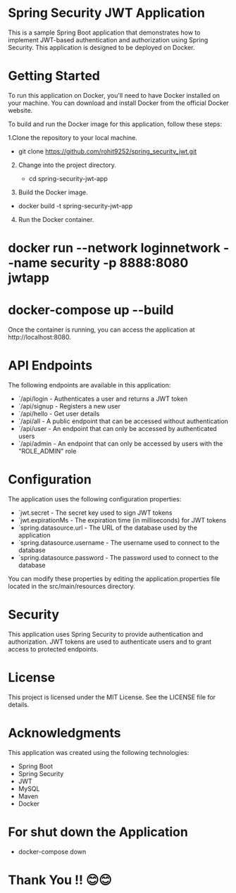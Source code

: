 # Spring Security JWT Application

This is a sample Spring Boot application that demonstrates how to implement JWT-based authentication and authorization using Spring Security. This application is designed to be deployed on Docker.

# Getting Started
To run this application on Docker, you'll need to have Docker installed on your machine. You can download and install Docker from the official Docker website.

To build and run the Docker image for this application, follow these steps:

1.Clone the repository to your local machine.

  * git clone https://github.com/rohit9252/spring_security_jwt.git
 
2. Change into the project directory. 

   * cd spring-security-jwt-app
  
3. Build the Docker image.

  * docker build -t spring-security-jwt-app 

4. Run the Docker container.
 
 # docker run --network loginnetwork  --name security  -p 8888:8080 jwtapp  
 
 # docker-compose up --build  
 
Once the container is running, you can access the application at http://localhost:8080.

# API Endpoints
The following endpoints are available in this application:

* `/api/login - Authenticates a user and returns a JWT token
* `/api/signup - Registers a new user
* `/api/hello - Get user details
* `/api/all - A public endpoint that can be accessed without authentication
* `/api/user - An endpoint that can only be accessed by authenticated users
* `/api/admin - An endpoint that can only be accessed by users with the "ROLE_ADMIN" role


# Configuration
The application uses the following configuration properties:
 
* `jwt.secret - The secret key used to sign JWT tokens
* `jwt.expirationMs - The expiration time (in milliseconds) for JWT tokens
* `spring.datasource.url - The URL of the database used by the application
* `spring.datasource.username - The username used to connect to the database
* `spring.datasource.password - The password used to connect to the database


You can modify these properties by editing the application.properties file located in the src/main/resources directory.

# Security

This application uses Spring Security to provide authentication and authorization. JWT tokens are used to authenticate users and to grant access to protected endpoints.


# License

This project is licensed under the MIT License. See the LICENSE file for details.

# Acknowledgments

This application was created using the following technologies:

 * Spring Boot
 * Spring Security
 * JWT
 * MySQL
 * Maven
 * Docker

#  For shut down the Application

 * docker-compose down 
 
 
#  Thank You !! 😊😊
  
  

  



   
   

